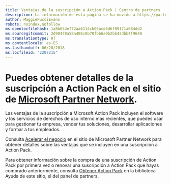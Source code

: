 ```yaml
---
title: Ventajas de la suscripción a Action Pack | Centro de partners
description: La información de esta página se ha movido a https://partner.microsoft.com/membership/internal-use-software.
author: MaggiePucciEvans
robots: noindex,nofollow
ms.openlocfilehash: 1a8b654ef72aa6114cb05ace6d6f99171a684dd2
ms.sourcegitcommit: 2d90478a58a406c0b70fbb6a0b2bb42dbb4f9640
ms.translationtype: HT
ms.contentlocale: es-ES
ms.lasthandoff: 06/28/2018
ms.locfileid: "2207215"
---
```

# <a name="get-action-pack-subscription-details-on-the-microsoft-partner-networkhttpspartnermicrosoftcommembershipinternal-use-software-site"></a>Puedes obtener detalles de la suscripción a Action Pack en el sitio de [Microsoft Partner Network](https://partner.microsoft.com/membership/internal-use-software). 

Las ventajas de la suscripción a Microsoft Action Pack incluyen el software y los servicios de derechos de uso interno más recientes, que puedes usar para gestionar tu empresa, vender tus soluciones, desarrollar aplicaciones y formar a tus empleados.

Consulta [Acelerar el negocio](https://partner.microsoft.com/membership/internal-use-software) en el sitio de Microsoft Partner Network para obtener detalles sobre las ventajas que se incluyen en una suscripción a Action Pack.   

Para obtener información sobre la compra de una suscripción de Action Pack por primera vez o renovar una suscripción a Action Pack que hayas comprado anteriormente, consulta [Obtener Action Pack](mpn-get-action-pack.md) en la biblioteca Ayuda de este sitio, el del panel de partners.


